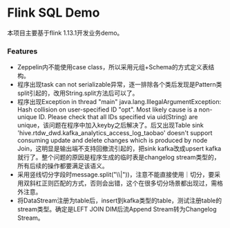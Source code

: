 # Flink SQL Demo

本项目主要基于flink 1.13.1开发业务demo。

### Features

- Zeppelin内不能使用case class，所以采用元组+Schema的方式定义表结构。
- 程序出现task can not serializable异常，逐一排除各个类后发现是Pattern类split引起的，改用String.split方法后可以了。
- 程序出现Exception in thread "main" java.lang.IllegalArgumentException: Hash collision on user-specified ID "opt". Most likely cause is a non-unique ID. Please check that all IDs specified via uid(String) are unique，该问题在程序中加入keyby之后解决了。后又出现Table sink 'hive.rtdw_dwd.kafka_analytics_access_log_taobao' doesn't support consuming update and delete changes which is produced by node Join，这明显是输出端不支持回撤流引起的，把sink kafka改成upsert kafka就行了。整个问题的原因是程序生成的临时表是changelog stream类型的，所有后续的操作都要满足该语义。
- 采用竖线切分字段时message.split("\\\\|"))，注意不能直接使用｜切分，要采用双斜杠正则匹配的方式，否则会出错，这个在很多切分场景都出现过，需格外注意。
- 将DataStream注册为table后，insert到kafka类型的table，测试注册table的stream类型。确定是LEFT JOIN DIM后流Append Stream转为Changelog Stream。
